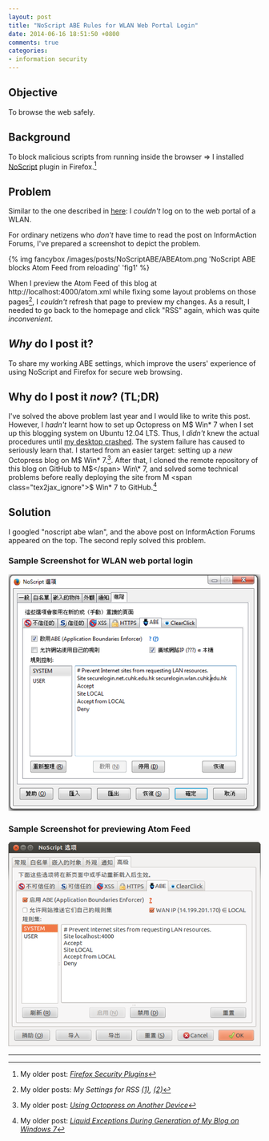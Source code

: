 ```yaml
---
layout: post
title: "NoScript ABE Rules for WLAN Web Portal Login"
date: 2014-06-16 18:51:50 +0800
comments: true
categories: 
- information security
---
```


Objective
---

To browse the web safely.

Background
---

To block malicious scripts from running inside the browser ⇒ I installed
[NoScript] plugin in Firefox.[^1]

Problem
---

Similar to the one described in [here][IAForum]:  I *couldn't* log on
to the web portal of a WLAN.

For ordinary netizens who *don't* have time to read the post on
InformAction Forums, I've prepared a screenshot to depict the problem.

{% img fancybox /images/posts/NoScriptABE/ABEAtom.png 'NoScript ABE blocks Atom Feed from reloading' 'fig1' %}

<!-- more -->

When I preview the Atom Feed of this blog at
http://localhost:4000/atom.xml while fixing some layout problems on
those pages[^2], I *couldn't* refresh that page to preview my changes.
As a result, I needed to go back to the homepage and click "RSS"
again, which was quite *inconvenient*.

*Why* do I post it?
---

To share my working ABE settings, which improve the users' experience
of using NoScript and Firefox for secure web browsing.

Why do I post it *now*?  (TL;DR)
---

I've solved the above problem last year and I would like to write this
post.  However, I *hadn't* learnt how to set up Octopress on M$ Win\*
7 when I set up this blogging system on Ubuntu 12.04 LTS.  Thus, I
*didn't* knew the actual procedures until [my desktop crashed].  The
system failure has caused to seriously learn that.  I started from an
easier target: setting up a *new* Octopress blog on M\$ Win\* 7.[^3].
After that, I cloned the remote repository of this blog on GitHub to
M<span class="tex2jax_ignore">$</span> Win\* 7, and solved some
technical problems before really deploying the site from M
<span class="tex2jax_ignore">$</span> Win\* 7 to GitHub.[^4]

Solution
---

I googled "noscript abe wlan", and the above post on InformAction
Forums appeared on the top.  The second reply solved this problem.

### Sample Screenshot for WLAN web portal login

![NoScript ABE settings for web portal login page][img:ABEWebPortalSettings]

### Sample Screenshot for previewing Atom Feed

![NoScript ABE settings for previewing Octopress's Atom Feed][img:ABEAtomSettings]

---

[^1]: My older post: [*Firefox Security Plugins*][PrevPost1]
[^2]:
    My older posts: *My Settings for RSS [(1)][PrevPost2a],
    [(2)][PrevPost2b]*

[^3]: My older post: [*Using Octopress on Another Device*][PrevPost3]
[^4]:
    My older post: [*Liquid Exceptions During Generation of My Blog on Windows 7*][PrevPost4]

[NoScript]: http://noscript.net/ "Scripts and Flash blocker for a safer Firefox experience"
[PrevPost1]: /blog/2014/06/05/firefox-security-plugins/
[IAForum]: https://forums.informaction.com/viewtopic.php?f=23&t=8992 "ABE rule to allow display of WLAN provider login page"
[PrevPost2a]: /blog/2014/06/10/my-settings-for-rss-1/
[PrevPost2b]: /blog/2014/06/11/my-settings-for-rss-2/
[my desktop crashed]: /blog/2014/05/27/my-desktop-crashed/
[PrevPost3]: /blog/2014/05/26/using-octopress-on-another-device/
[PrevPost4]: /blog/2014/05/30/liquid-exceptions-during-generation-of-my-blog-on-windows-7/
[img:ABEWebPortalSettings]: /images/posts/NoScriptABE/ABEWebPortalSettings.png
[img:ABEAtomSettings]: /images/posts/NoScriptABE/ABEAtomSettings.png
